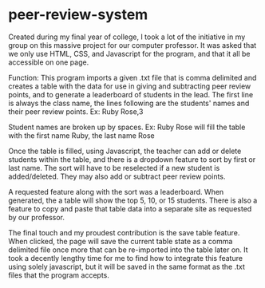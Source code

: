 # peer-review-system

Created during my final year of college, I took a lot of the initiative in my group on this massive project for our computer professor. It was asked that we only use HTML, CSS, and Javascript for the program, and that it all be accessible on one page.

Function: This program imports a given .txt file that is comma delimited and creates a table with the data for use in giving and subtracting peer review points, and to generate a leaderboard of students in the lead. The first line is always the class name, the lines following are the students' names and their peer review points. Ex: Ruby Rose,3

Student names are broken up by spaces. Ex: Ruby Rose will fill the table with the first name Ruby, the last name Rose

Once the table is filled, using Javascript, the teacher can add or delete students within the table, and there is a dropdown feature to sort by first or last name. The sort will have to be reselected if a new student is added/deleted. They may also add or subtract peer review points.

A requested feature along with the sort was a leaderboard. When generated, the a table will show the top 5, 10, or 15 students. There is also a feature to copy and paste that table data into a separate site as requested by our professor.

The final touch and my proudest contribution is the save table feature. When clicked, the page will save the current table state as a comma delimited file once more that can be re-imported into the table later on. It took a decently lengthy time for me to find how to integrate this feature using solely javascript, but it will be saved in the same format as the .txt files that the program accepts.
